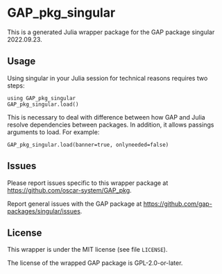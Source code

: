 # GAP_pkg_singular

This is a generated Julia wrapper package for the GAP package singular 2022.09.23.

## Usage

Using singular in your Julia session for technical reasons requires two steps:

    using GAP_pkg_singular
    GAP_pkg_singular.load()

This is necessary to deal with difference between how GAP and Julia
resolve dependencies between packages. In addition, it allows passings
arguments to load. For example:

    GAP_pkg_singular.load(banner=true, onlyneeded=false)

## Issues

Please report issues specific to this wrapper package at <https://github.com/oscar-system/GAP_pkg>.

Report general issues with the GAP package at <https://github.com/gap-packages/singular/issues>.

## License

This wrapper is under the MIT license (see file `LICENSE`).

The license of the wrapped GAP package is GPL-2.0-or-later.
